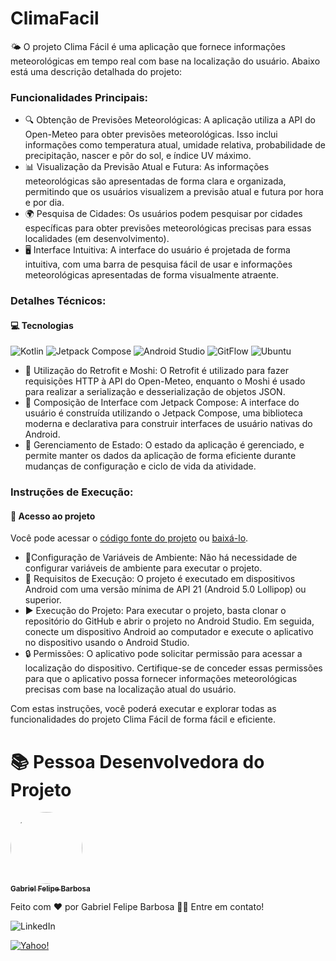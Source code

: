 # ClimaFacil
🌤️ O projeto Clima Fácil é uma aplicação que fornece informações meteorológicas em tempo real com base na localização do usuário. Abaixo está uma descrição detalhada do projeto:

### **Funcionalidades Principais:**

- 🔍 Obtenção de Previsões Meteorológicas: A aplicação utiliza a API do Open-Meteo para obter previsões meteorológicas. Isso inclui informações como temperatura atual, umidade relativa, probabilidade de precipitação, nascer e pôr do sol, e índice UV máximo.
- 📊  Visualização da Previsão Atual e Futura: As informações meteorológicas são apresentadas de forma clara e organizada, permitindo que os usuários visualizem a previsão atual e futura por hora e por dia.
- 🌍 Pesquisa de Cidades: Os usuários podem pesquisar por cidades específicas para obter previsões meteorológicas precisas para essas localidades (em desenvolvimento).
- 🖥️ Interface Intuitiva: A interface do usuário é projetada de forma intuitiva, com uma barra de pesquisa fácil de usar e informações meteorológicas apresentadas de forma visualmente atraente.

### **Detalhes Técnicos:**

#### 💻 Tecnologias

![Kotlin](https://img.shields.io/badge/kotlin-%237F52FF.svg?style=for-the-badge&logo=kotlin&logoColor=white)
![Jetpack Compose](https://img.shields.io/badge/jetpack%20compose-4285F4?style=for-the-badge&logo=jetpackcompose&logoColor=white)
![Android Studio](https://img.shields.io/badge/Android%20Studio-3DDC84.svg?style=for-the-badge&logo=android-studio&logoColor=white)
![GitFlow](https://img.shields.io/badge/gitflow-%23121011.svg?style=for-the-badge&logo=github&logoColor=white)
![Ubuntu](https://img.shields.io/badge/Ubuntu-E95420?style=for-the-badge&logo=ubuntu&logoColor=white)

- 🔧 Utilização do Retrofit e Moshi: O Retrofit é utilizado para fazer requisições HTTP à API do Open-Meteo, enquanto o Moshi é usado para realizar a serialização e desserialização de objetos JSON.
- 🎨 Composição de Interface com Jetpack Compose: A interface do usuário é construída utilizando o Jetpack Compose, uma biblioteca moderna e declarativa para construir interfaces de usuário nativas do Android.
- 🔄 Gerenciamento de Estado: O estado da aplicação é gerenciado, e permite manter os dados da aplicação de forma eficiente durante mudanças de configuração e ciclo de vida da atividade.

### **Instruções de Execução:**

#### 📁 Acesso ao projeto

Você pode acessar o [código fonte do projeto](https://github.com/gabrielfbarbosa/ClimaFacil/tree/develop) ou [baixá-lo](https://github.com/gabrielfbarbosa/ClimaFacil//archive/refs/heads/develop.zip).

- 🔹Configuração de Variáveis de Ambiente: Não há necessidade de configurar variáveis de ambiente para executar o projeto.
- 📱 Requisitos de Execução: O projeto é executado em dispositivos Android com uma versão mínima de API 21 (Android 5.0 Lollipop) ou superior.
- ▶️ Execução do Projeto: Para executar o projeto, basta clonar o repositório do GitHub e abrir o projeto no Android Studio. Em seguida, conecte um dispositivo Android ao computador e execute o aplicativo no dispositivo usando o Android Studio.
- 🔒 Permissões: O aplicativo pode solicitar permissão para acessar a localização do dispositivo. Certifique-se de conceder essas permissões para que o aplicativo possa fornecer informações meteorológicas precisas com base na localização atual do usuário.

Com estas instruções, você poderá executar e explorar todas as funcionalidades do projeto Clima Fácil de forma fácil e eficiente.
# 📚 Pessoa Desenvolvedora do Projeto

[<img loading="lazy" style="border-radius: 50%;" src="https://avatars.githubusercontent.com/u/74202510?v=4" width=115><br><sub><b>Gabriel Felipe Barbosa</b></sub>](https://github.com/gabrielfbarbosa)

Feito com ❤️ por Gabriel Felipe Barbosa 👋🏽 Entre em contato!

![LinkedIn](https://img.shields.io/badge/Gabriel-%230077B5.svg?style=for-the-badge&logo=linkedin&logoColor=white)

[![Yahoo!](https://img.shields.io/badge/Yahoo!-gfelipebarbosa@yahoo.com-6001D2?style=for-the-badge&logo=Yahoo!&logoColor=white&link=mailto:gfelipebarbosa@yahoo.com)](mailto:gfelipebarbosa@yahoo.com)
